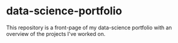 # data-science-portfolio
This repository is a front-page of my data-science portfolio with an overview of the projects I've worked on.
